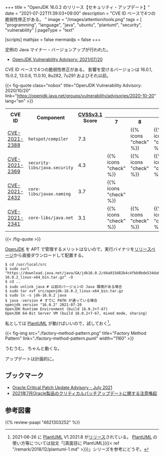 +++
title = "OpenJDK 16.0.2 のリリース【セキュリティ・アップデート】"
date =  "2021-07-22T11:39:03+09:00"
description = "CVE ID ベースで4つの脆弱性修正がある。 "
image = "/images/attention/tools.png"
tags  = [ "programming", "language", "java", "ubuntu", "plantuml", "security", "vulnerability" ]
pageType = "text"

[scripts]
  mathjax = false
  mermaidjs = false
+++

定例の Java マイナー・バージョンアップが行われた。

- [OpenJDK Vulnerability Advisory: 2021/07/20](https://openjdk.java.net/groups/vulnerability/advisories/2021-07-20)

CVE ID ベースで4つの脆弱性修正がある。
影響を受けるバージョンは 16.0.1, 15.0.2, 13.0.6, 11.0.10, 8u282, 7u291 およびそれ以前。

{{< fig-quote class="nobox" title="OpenJDK Vulnerability Advisory: 2020/10/20" link="https://openjdk.java.net/groups/vulnerability/advisories/2020-10-20" lang="en" >}}
<table class="risk-matrix center smaller" summary="Risk matrix">
<tr>
<th rowspan="2">CVE ID</th>
<th rowspan="2">Component</th>
<th rowspan="2"><a href="https://www.first.org/cvss/">CVSSv3.1</a><br>Score</th>
<th colspan="6">Affects ...</th>
</tr>
<tr>
<th>7</th>
<th>8</th>
<th>11</th>
<th>13</th>
<th>15</th>
<th>16</th>
</tr>

<tr>
<td style="text-align:left;"><a href="https://nvd.nist.gov/vuln/detail/CVE-2021-2388">CVE-2021-2388</a></td>
<td style="text-align:left;"><code>hotspot/compiler</code></td>
<td>7.3</td>
<td>&nbsp;</td>
<td>{{% icons "check" %}}</td>
<td>{{% icons "check" %}}</td>
<td>{{% icons "check" %}}</td>
<td>{{% icons "check" %}}</td>
<td>{{% icons "check" %}}</td>
</tr>

<tr>
<td style="text-align:left;"><a href="https://nvd.nist.gov/vuln/detail/CVE-2021-2369">CVE-2021-2369</a></td>
<td style="text-align:left;"><code>security-libs/java.security</code></td>
<td>4.3</td>
<td>{{% icons "check" %}}</td>
<td>{{% icons "check" %}}</td>
<td>{{% icons "check" %}}</td>
<td>{{% icons "check" %}}</td>
<td>{{% icons "check" %}}</td>
<td>{{% icons "check" %}}</td>
</tr>

<tr>
<td style="text-align:left;"><a href="https://nvd.nist.gov/vuln/detail/CVE-2021-2432">CVE-2021-2432</a></td>
<td style="text-align:left;"><code>core-libs/javax.naming</code></td>
<td>3.7</td>
<td>{{% icons "check" %}}</td>
<td>&nbsp;</td>
<td>&nbsp;</td>
<td>&nbsp;</td>
<td>&nbsp;</td>
<td>&nbsp;</td>
</tr>

<tr>
<td style="text-align:left;"><a href="https://nvd.nist.gov/vuln/detail/CVE-2021-2341">CVE-2021-2341</a></td>
<td style="text-align:left;"><code>core-libs/java.net</code></td>
<td>3.1</td>
<td>{{% icons "check" %}}</td>
<td>{{% icons "check" %}}</td>
<td>{{% icons "check" %}}</td>
<td>{{% icons "check" %}}</td>
<td>{{% icons "check" %}}</td>
<td>{{% icons "check" %}}</td>
</tr>

</table>
{{< /fig-quote >}}

[OpenJDK] を APT で管理するメリットはないので，実行バイナリを[リリースページ](https://jdk.java.net/16/)から直接ダウンロードして配置する。

```text
$ cd /usr/local/src
$ sudo curl "https://download.java.net/java/GA/jdk16.0.2/d4a915d82b4c4fbb9bde534da945d746/7/GPL/openjdk-16.0.2_linux-x64_bin.tar.gz" -O
$ cd ..
$ sudo unlink java # 以前のバージョンの Java 環境がある場合
$ sudo tar xvf src/openjdk-16.0.2_linux-x64_bin.tar.gz
$ sudo ln -s jdk-16.0.2 java
$ java -version # すでに PATH が通っている場合
openjdk version "16.0.2" 2021-07-20
OpenJDK Runtime Environment (build 16.0.2+7-67)
OpenJDK 64-Bit Server VM (build 16.0.2+7-67, mixed mode, sharing)
```

私としては [PlantUML] が動けばいいので，試しておく[^puml1]。

[^puml1]: 2021-06-26 に [PlantUML] V1.2021.8 が[リリース](http://plantuml.com/ja/changes)されている。 [PlantUML] の使い方等については拙文「[真面目に PlantUML]({{< ref "/remark/2018/12/plantuml-1.md" >}})」シリーズを参考にどうぞ。

{{< fig-img src="./factory-method-pattern.png" title="Factory Method Pattern" link="./factory-method-pattern.puml" width="1160" >}}

うむうむ。
ちゃんと動くな。

アップデートは計画的に。

## ブックマーク

- [Oracle Critical Patch Update Advisory - July 2021](https://www.oracle.com/security-alerts/cpujul2021.html)
- [2021年7月Oracle製品のクリティカルパッチアップデートに関する注意喚起](https://www.jpcert.or.jp/at/2021/at210032.html)

[OpenJDK]: http://openjdk.java.net/
[Ubuntu]: https://www.ubuntu.com/ "The leading operating system for PCs, IoT devices, servers and the cloud | Ubuntu"
[PlantUML]: http://plantuml.com/ "Open-source tool that uses simple textual descriptions to draw UML diagrams."

## 参考図書

{{% review-paapi "4621303252" %}} <!-- Effective Java 第3版 -->
